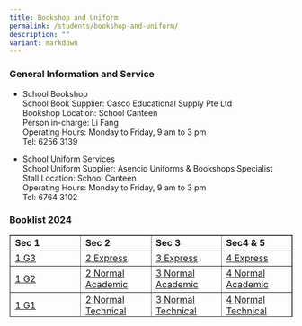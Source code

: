 ```yaml
---
title: Bookshop and Uniform
permalink: /students/bookshop-and-uniform/
description: ""
variant: markdown
---
```

### General Information and Service

*   School Bookshop  
    School Book Supplier: Casco Educational Supply Pte Ltd  
    Bookshop Location: School Canteen  
    Person in-charge: Li Fang  
    Operating Hours: Monday to Friday, 9 am to 3 pm  
    Tel: 6256 3139

*   School Uniform Services  
    School Uniform Supplier: Asencio Uniforms &amp; Bookshops Specialist  
    Stall Location: School Canteen  
    Operating Hours: Monday to Friday, 9 am to 3 pm  
    Tel: 6764 3102

### Booklist 2024


<table border="1" style="border-collapse: collapse; width: 100%; height: 146px;">
<tbody>
<tr style="height: 20px;">
<td style="width: 25%; height: 20px;"><strong>Sec 1</strong></td>
<td style="width: 25%; height: 20px;"><strong>Sec 2</strong></td>
<td style="width: 25%; height: 20px;"><strong>Sec 3</strong></td>
<td style="width: 25%; height: 20px;"><strong>Sec4 &amp; 5</strong></td>
</tr>
<tr style="height: 21px;">
<td style="width: 25%; height: 21px;"><a href="/files/PSS_G3.pdf">1 G3</a></td>
<td style="width: 25%; height: 21px;"><a href="/files/pss_2e_2024.pdf">2 Express</a></td>
<td style="width: 25%; height: 21px;"><a href="/files/pss_3e_2024.pdf">3 Express</a></td>
<td style="width: 25%; height: 21px;"><a href="/files/pss_4e_2024.pdf">4 Express</a></td>
</tr>
<tr style="height: 21px;">
<td style="width: 25%; height: 21px;"><a href="/files/PSS_G2.pdf">1 G2</a></td>
<td style="width: 25%; height: 21px;"><a href="/files/pss_2na_2024.pdf">2 Normal Academic</a></td>
<td style="width: 25%; height: 21px;"><a href="/files/pss_3na_2024.pdf">3 Normal Academic</a></td>
<td style="width: 25%; height: 21px;"><a href="/files/pss_4na_2024.pdf">4 Normal Academic</a></td>
</tr>
<tr style="height: 21px;">
<td style="width: 25%; height: 21px;"><a href="/files/PSS_G1.pdf">1 G1</a></td>
<td style="width: 25%; height: 21px;"><a href="/files/pss_2nt_2024.pdf">2 Normal Technical</a></td>
<td style="width: 25%; height: 21px;"><a href="/files/pss_3nt_2024.pdf">3 Normal Technical</a></td>
<td style="width: 25%; height: 21px;"><a href="/files/pss_4nt_2024.pdf">4 Normal Technical</a></td>
</tr>
<tr style="height: 21px;">
<td style="width: 25%; height: 21px;"></td>
<td style="width: 25%; height: 21px;"></td>
<td style="width: 25%; height: 21px;"></td>
<td style="width: 25%; height: 21px;"><a href="/files/pss_5na_2024.pdf">5 Normal Academic</a></td>
</tr>
</tbody>
</table>